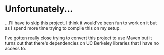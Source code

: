 # Unfortunately...

...I'll have to skip this project. I think it would've been fun to work on it but as I spend more time trying to compile this on my setup.

I've gotten really close trying to convert this project to use Maven but it turns out that there's dependencies on UC Berkeley libraries that I have no access to.
